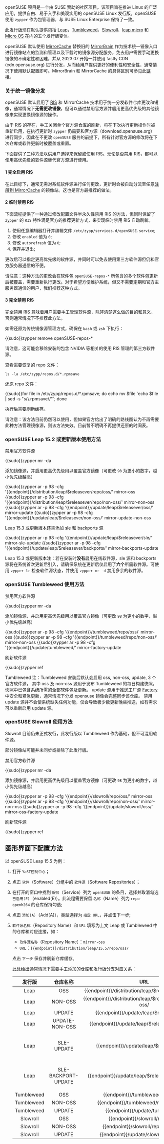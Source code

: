 openSUSE 项目是一个由 SUSE 赞助的社区项目。该项目旨在推进 Linux 的广泛应用，提供自由、易于入手和美观实用的 openSUSE Linux 发行版。openSUSE 使用 `zypper` 作为包管理器，与 SUSE Linux Enterprise 保持了一致。

此发行版现在默认提供包括 [Leap](https://get.opensuse.org/leap/)，[Tumbleweed](https://get.opensuse.org/tumbleweed/)，[Slowroll](https://en.opensuse.org/openSUSE:Slowroll)，[leap micro](https://get.opensuse.org/leapmicro) 和 [Micro OS](https://get.opensuse.org/microos/) 在内的五个发行版变体。

openSUSE 默认使用 [MirrorCache](https://zh.opensuse.org/MirrorCache) 替换旧的 [MirrorBrain](https://zh.opensuse.org/MirrorBrain) 作为技术统一镜像入口进行镜像站点的监测和管理以及下载时的镜像源分配服务，免去用户需要手动更换镜像的不确定性和困难，并从 2023.07 开始一并使用 fastly CDN (cdn.opensuse.org) 进行分发，从而给用户提供更好的便利性和安全性，通常情况下使用默认配置即可。MirrorBrain 和 MirrorCache 的具体区别可参见此[链接](https://opensuse.github.io/MirrorCache/mb_compare/)。

### 关于统一镜像分发

openSUSE 默认启用了 [RIS](https://en.opensuse.org/openSUSE:Standards_Repository_Index_Service) 和 MirrorCache 技术用于统一分发软件仓库更改和镜像，通常情况下**无需更改镜像**，但可以通过禁用官方源并启用更高优先级的其他镜像来实现更换镜像源的操作。

由于 RIS 的存在，手工关闭单个官方源仓库的刷新，将在下次执行更新操作时被重新启用，在执行更新时 `zypper` 仍需要和官方源（download.opensuse.org）进行同步，因此在不更改 `openSUSE` 服务的前提下，所有针对官方源的修改将在下次仓库或软件更新时被覆盖或重置。

下面提供了三种方法以供用户选择来保留或使用 RIS。无论是否禁用 RIS，都可以使用高优先级的软件源替代官方源进行使用。

#### 1 完全启用 RIS

在此目标下，通常无需对系统软件源进行任何更改，更新时会被自动分流至任意[注册到 MirrorCache](https://mirrors.opensuse.org) 的镜像站。这也是官方最推荐的做法。

#### 2 临时禁用 RIS

下面流程提供了一种通过修改配置文件半永久性禁用 RIS 的方法，但同时保留了 `zypper` 的 `RIS` 特性满足官方的推荐更新方式，来实现临时禁用 RIS 自动刷新。

1. 使用任意编辑器打开并编辑文件 `/etc/zypp/services.d/openSUSE.service`;
2. 修改 `enabled` 值为 `0`;
3. 修改 `autorefresh` 值为 `0`;
4. 保存并退出;

更改后可以指定更高优先级的软件源，并同时可以免去使用第三方软件源但仍和官方服务器通信的不便。

请注意：这种方法的更改会在软件包 `openSUSE-repos-*` 所包含的多个软件包更新后被覆盖，需要重新执行更改。对于希望方便维护系统，但又不需要定期和官方主服务器通信的用户，我们推荐这种方式。

#### 3 完全禁用 RIS

完全禁用 RIS 意味着用户需要手工管理软件源，除非清楚这么做的目的和意义，否则通常情况下不推荐此方法。

如需还原为传统镜像源管理方式，确保在 `bash` 或 `zsh` 下执行：

<tmpl z-lang="bash">
{{sudo}}zypper remove openSUSE-repos-*
</tmpl>

请注意，这可能会移除安装的包含 NVIDIA 等相关的使用 RIS 管理的第三方软件源。

查看需要恢复的 repo 文件：

```shell
ls -la /etc/zypp/repos.d/*.rpmsave 
```

还原 repo 文件：

<tmpl z-lang="bash">
{{sudo}}for file in /etc/zypp/repos.d/*.rpmsave; do echo mv $file `echo $file | sed -s "s/\.rpmsave//"`; done
</tmpl>

执行后需要刷新缓存。

请注意：该方法目前仍然可以使用，但如果官方给出了明确的路线图认为不再需要此种方法管理镜像源，则该方法失效。目前暂不明确不再提供还原的时间表。

### openSUSE Leap 15.2 或更新版本使用方法

禁用官方软件源

<tmpl z-lang="bash">
{{sudo}}zypper mr -da
</tmpl>

添加镜像源，并启用更高优先级用以覆盖官方镜像（可更改 `98` 为更小的数字，越小优先级越高）

<tmpl z-lang="bash">
{{sudo}}zypper ar -p 98 -cfg '{{endpoint}}/distribution/leap/$releasever/repo/oss/' mirror-oss
{{sudo}}zypper ar -p 98 -cfg '{{endpoint}}/distribution/leap/$releasever/repo/non-oss/' mirror-non-oss
{{sudo}}zypper ar -p 98 -cfg '{{endpoint}}/update/leap/$releasever/oss/' mirror-update
{{sudo}}zypper ar -p 98 -cfg '{{endpoint}}/update/leap/$releasever/non-oss/' mirror-update-non-oss
</tmpl>

Leap 15.3 或更新版本还需添加 sle 和 backports 源

<tmpl z-lang="bash">
{{sudo}}zypper ar -p 98 -cfg '{{endpoint}}/update/leap/$releasever/sle/' mirror-sle-update
{{sudo}}zypper ar -p 98 -cfg '{{endpoint}}/update/leap/$releasever/backports/' mirror-backports-update
</tmpl>

Leap 15.3 或更新版本注：若在安装时**没有**启用在线软件源，sle 源和 backports 源将在系统首次更新后引入，请确保系统在更新后仅启用了**六个**所需软件源。可使用 `zypper lr` 检查软件源状态，并使用 `zypper mr -d` 禁用多余的软件源。

### openSUSE Tumbleweed 使用方法

禁用官方软件源

<tmpl z-lang="bash">
{{sudo}}zypper mr -da
</tmpl>

添加镜像源，并启用更高优先级用以覆盖官方镜像（可更改 `98` 为更小的数字，越小优先级越高）

<tmpl z-lang="bash">
{{sudo}}zypper ar -p 98 -cfg '{{endpoint}}/tumbleweed/repo/oss/' mirror-oss
{{sudo}}zypper ar -p 98 -cfg '{{endpoint}}/tumbleweed/repo/non-oss/' mirror-non-oss
{{sudo}}zypper ar -p 98 -cfg '{{endpoint}}/update/tumbleweed/' mirror-factory-update
</tmpl>

刷新软件源

<tmpl z-lang="bash">
{{sudo}}zypper ref
</tmpl>

Tumbleweed 注：Tumbleweed 安装后默认会启用 oss, non-oss, update, 3 个官方软件源，
其中 oss 及 non-oss 源用于发布 Tumbleweed 的每日构建快照，快照中已包含系统所需的全部软件包及更新。
update 源用于推送工厂源 [Factory](https://build.opensuse.org/project/show/openSUSE:Factory) 中安全和紧急更新，通常情况下分发 opensuse 镜像会完整同步该仓库。
禁用 update 源并不会使系统缺失任何功能，仅会导致极少数更新晚些推送，如有需求可以重新启用 update 源。

### openSUSE Slowroll 使用方法

Slowroll 目前仍未正式发行，此发行版以 Tumbleweed 作为基础，但不可混用软件源。

部分镜像站可能并未同步或排除了此发行版。

禁用官方软件源

<tmpl z-lang="bash">
{{sudo}}zypper mr -da
</tmpl>

添加镜像源，并启用更高优先级用以覆盖官方镜像（可更改 `98` 为更小的数字，越小优先级越高）

<tmpl z-lang="bash">
{{sudo}}zypper ar -p 98 -cfg '{{endpoint}}/slowroll/repo/oss/' mirror-oss
{{sudo}}zypper ar -p 98 -cfg '{{endpoint}}/slowroll/repo/non-oss/' mirror-non-oss
{{sudo}}zypper ar -p 98 -cfg '{{endpoint}}/update/slowroll/oss/' mirror-oss-factory-update
</tmpl>

刷新软件源

<tmpl z-lang="bash">
{{sudo}}zypper ref
</tmpl>

## 图形界面下配置方法

以 openSUSE Leap 15.5 为例：

1. 打开 `YaST控制中心`；
2. 点击 `软件`（Software）分组中的 `软件源`（Software Repositories）；
3. 在打开的窗口中找到 `服务`（Service）列为 `openSUSE` 的条目，选择并取消勾选 `已启用(E)`（enabled(E)）。此流程需要保留 `名称`（Name）列为 `repo-openh264` 的仓库保持勾选;
4. 点击 `添加(A)`（Add(A)），类型选择为 `指定 URL`，并点击下一步;
5. `软件源名称`（Repository Name）和 `URL` 填写为上文 Leap 或 Tumbleweed 中的仓库和对应连接，如：

    - `软件源名称`（Repository Name）：`mirror-oss`
    - `URL`：`{{endpoint}}/distribution/leap/15.5/repo/oss/`

    点击 `下一步` 保存并刷新仓库缓存。

    此处给出通常情况下需要手工添加的仓库和发行版分支对应关系：

    |发行版 | 仓库名称|URL|备注|
    |:-:|:-:|:-:|:-:|
    |Leap|OSS|<tmpl z-inline>{{endpoint}}/distribution/leap/$releasever/repo/oss/</tmpl>|-|
    |Leap|NON-OSS|<tmpl z-inline>{{endpoint}}/distribution/leap/$releasever/repo/non-oss/</tmpl>|-|
    |Leap|UPDATE|<tmpl z-inline>{{endpoint}}/update/leap/$releasever/oss/</tmpl>|-|
    |Leap|UPDATE-NON-OSS|<tmpl z-inline>{{endpoint}}/update/leap/$releasever/non-oss/</tmpl>|-|
    |Leap|SLE-UPDATE|<tmpl z-inline>{{endpoint}}/update/leap/$releasever/sle/</tmpl>|仅使用 Backport 时需要添加|
    |Leap|SLE-BACKPORT-UPDATE|<tmpl z-inline>{{endpoint}}/update/leap/$releasever/backports/</tmpl>|仅使用 Backport 时需要添加|
    |Tumbleweed|OSS|<tmpl z-inline>{{endpoint}}/tumbleweed/repo/oss/</tmpl>|-|
    |Tumbleweed|NON-OSS|<tmpl z-inline>{{endpoint}}/tumbleweed/repo/non-oss/</tmpl>|-|
    |Tumbleweed|UPDATE|<tmpl z-inline>{{endpoint}}/update/tumbleweed/</tmpl>|-|
    |Slowroll|OSS|<tmpl z-inline>{{endpoint}}/slowroll/repo/oss/</tmpl>|-|
    |Slowroll|NON-OSS|<tmpl z-inline>{{endpoint}}/slowroll/repo/non-oss/</tmpl>|-|
    |Slowroll|UPDATE|<tmpl z-inline>{{endpoint}}/update/slowroll/repo/oss/</tmpl>|-|
